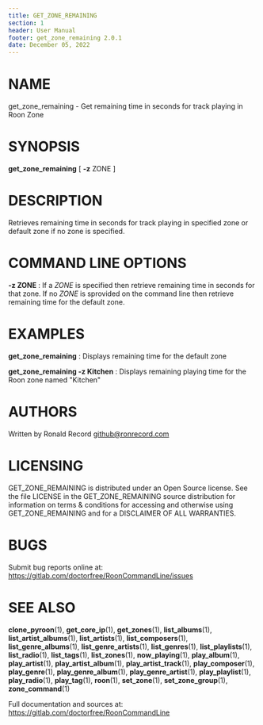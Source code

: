 ```yaml
---
title: GET_ZONE_REMAINING
section: 1
header: User Manual
footer: get_zone_remaining 2.0.1
date: December 05, 2022
---
```

# NAME
get_zone_remaining - Get remaining time in seconds for track playing in Roon Zone

# SYNOPSIS
**get_zone_remaining** [ **-z** ZONE ]

# DESCRIPTION
Retrieves remaining time in seconds for track playing in specified zone or default zone if no zone is specified.

# COMMAND LINE OPTIONS
**-z ZONE**
: If a *ZONE* is specified then retrieve remaining time in seconds for that zone. If no *ZONE* is sprovided on the command line then retrieve remaining time for the default zone.

# EXAMPLES
**get_zone_remaining**
: Displays remaining time for the default zone

**get_zone_remaining -z Kitchen**
: Displays remaining playing time for the Roon zone named "Kitchen"

# AUTHORS
Written by Ronald Record github@ronrecord.com

# LICENSING
GET_ZONE_REMAINING is distributed under an Open Source license.
See the file LICENSE in the GET_ZONE_REMAINING source distribution
for information on terms &amp; conditions for accessing and
otherwise using GET_ZONE_REMAINING and for a DISCLAIMER OF ALL WARRANTIES.

# BUGS
Submit bug reports online at: https://gitlab.com/doctorfree/RoonCommandLine/issues

# SEE ALSO
**clone_pyroon**(1), **get_core_ip**(1), **get_zones**(1), **list_albums**(1), **list_artist_albums**(1), **list_artists**(1), **list_composers**(1), **list_genre_albums**(1), **list_genre_artists**(1), **list_genres**(1), **list_playlists**(1), **list_radio**(1), **list_tags**(1), **list_zones**(1), **now_playing**(1), **play_album**(1), **play_artist**(1), **play_artist_album**(1), **play_artist_track**(1), **play_composer**(1), **play_genre**(1), **play_genre_album**(1), **play_genre_artist**(1), **play_playlist**(1), **play_radio**(1), **play_tag**(1), **roon**(1), **set_zone**(1), **set_zone_group**(1), **zone_command**(1)

Full documentation and sources at: https://gitlab.com/doctorfree/RoonCommandLine

